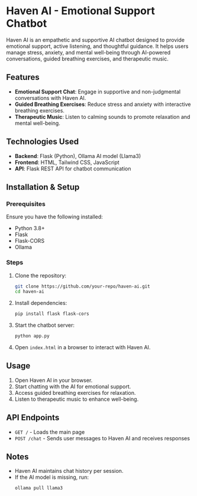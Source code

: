 # Haven AI - Emotional Support Chatbot

Haven AI is an empathetic and supportive AI chatbot designed to provide emotional support, active listening, and thoughtful guidance. It helps users manage stress, anxiety, and mental well-being through AI-powered conversations, guided breathing exercises, and therapeutic music.

## Features
- **Emotional Support Chat**: Engage in supportive and non-judgmental conversations with Haven AI.
- **Guided Breathing Exercises**: Reduce stress and anxiety with interactive breathing exercises.
- **Therapeutic Music**: Listen to calming sounds to promote relaxation and mental well-being.

## Technologies Used
- **Backend**: Flask (Python), Ollama AI model (Llama3)
- **Frontend**: HTML, Tailwind CSS, JavaScript
- **API**: Flask REST API for chatbot communication

## Installation & Setup
### Prerequisites
Ensure you have the following installed:
- Python 3.8+
- Flask
- Flask-CORS
- Ollama

### Steps
1. Clone the repository:
   ```sh
   git clone https://github.com/your-repo/haven-ai.git
   cd haven-ai
   ```
2. Install dependencies:
   ```sh
   pip install flask flask-cors
   ```
3. Start the chatbot server:
   ```sh
   python app.py
   ```
4. Open `index.html` in a browser to interact with Haven AI.

## Usage
1. Open Haven AI in your browser.
2. Start chatting with the AI for emotional support.
3. Access guided breathing exercises for relaxation.
4. Listen to therapeutic music to enhance well-being.

## API Endpoints
- `GET /` - Loads the main page
- `POST /chat` - Sends user messages to Haven AI and receives responses

## Notes
- Haven AI maintains chat history per session.
- If the AI model is missing, run:
  ```sh
  ollama pull llama3
  ```
